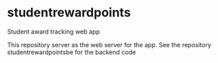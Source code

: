 # studentrewardpoints
Student award tracking web app

This repository server as the web server for the app.  See the repository studentrewardpointsbe for the backend code   
